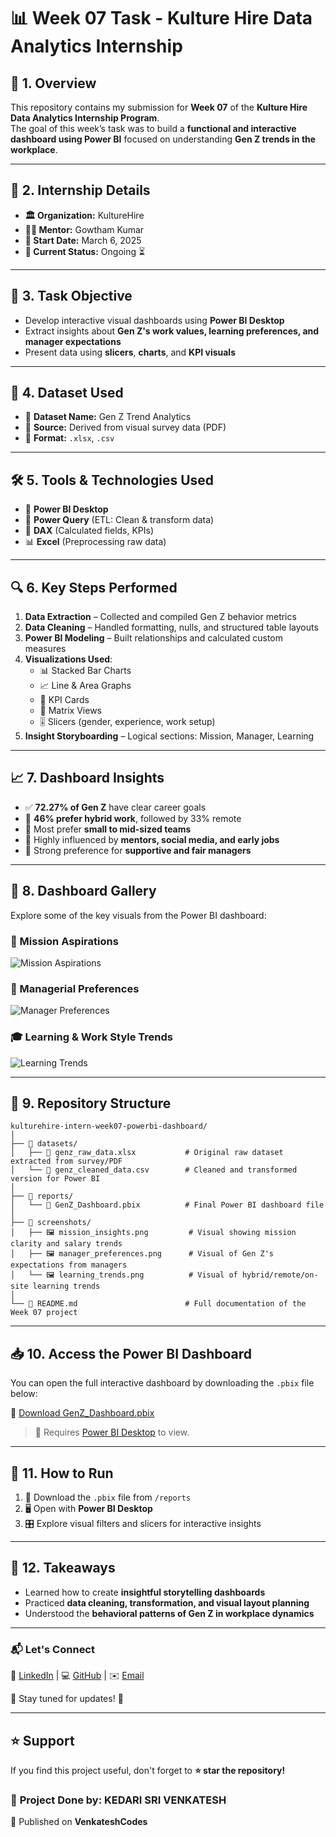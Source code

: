 # 📊 Week 07 Task - Kulture Hire Data Analytics Internship

## 🚀 1. Overview  
This repository contains my submission for **Week 07** of the **Kulture Hire Data Analytics Internship Program**.  
The goal of this week’s task was to build a **functional and interactive dashboard using Power BI** focused on understanding **Gen Z trends in the workplace**.

---

## 🏢 2. Internship Details  

- **🏛️ Organization:** KultureHire  
- **👨‍🏫 Mentor:** Gowtham Kumar  
- **📅 Start Date:** March 6, 2025  
- **📍 Current Status:** Ongoing ⏳  

---

## 🎯 3. Task Objective  
- Develop interactive visual dashboards using **Power BI Desktop**  
- Extract insights about **Gen Z's work values, learning preferences, and manager expectations**  
- Present data using **slicers**, **charts**, and **KPI visuals**  

---

## 📂 4. Dataset Used  
- 📄 **Dataset Name:** Gen Z Trend Analytics  
- 🔗 **Source:** Derived from visual survey data (PDF)  
- 📑 **Format:** `.xlsx`, `.csv`  

---

## 🛠️ 5. Tools & Technologies Used  
- 🔵 **Power BI Desktop**  
- 🧹 **Power Query** (ETL: Clean & transform data)  
- 📐 **DAX** (Calculated fields, KPIs)  
- 📊 **Excel** (Preprocessing raw data)  

---

## 🔍 6. Key Steps Performed  

1. **Data Extraction** – Collected and compiled Gen Z behavior metrics  
2. **Data Cleaning** – Handled formatting, nulls, and structured table layouts  
3. **Power BI Modeling** – Built relationships and calculated custom measures  
4. **Visualizations Used**:
   - 📊 Stacked Bar Charts  
   - 📈 Line & Area Graphs  
   - 🧮 KPI Cards  
   - 🧾 Matrix Views  
   - 🎚️ Slicers (gender, experience, work setup)  
5. **Insight Storyboarding** – Logical sections: Mission, Manager, Learning  

---

## 📈 7. Dashboard Insights  

- ✅ **72.27% of Gen Z** have clear career goals  
- 💼 **46% prefer hybrid work**, followed by 33% remote  
- 👥 Most prefer **small to mid-sized teams**  
- 🧠 Highly influenced by **mentors, social media, and early jobs**  
- 🧭 Strong preference for **supportive and fair managers**  

---

## 📸 8. Dashboard Gallery

Explore some of the key visuals from the Power BI dashboard:

### 🧭 Mission Aspirations
![Mission Aspirations](./screenshots/mission_insights.png)

### 👔 Managerial Preferences
![Manager Preferences](./screenshots/manager_preferences.png)

### 🎓 Learning & Work Style Trends
![Learning Trends](./screenshots/learning_trends.png)


---

## 📁 9. Repository Structure


```
kulturehire-intern-week07-powerbi-dashboard/
│
├── 📁 datasets/
│   ├── 📄 genz_raw_data.xlsx           # Original raw dataset extracted from survey/PDF
│   └── 📄 genz_cleaned_data.csv        # Cleaned and transformed version for Power BI
│
├── 📁 reports/
│   └── 📄 GenZ_Dashboard.pbix          # Final Power BI dashboard file
│
├── 📁 screenshots/
│   ├── 🖼️ mission_insights.png         # Visual showing mission clarity and salary trends
│   ├── 🖼️ manager_preferences.png      # Visual of Gen Z's expectations from managers
│   └── 🖼️ learning_trends.png          # Visual of hybrid/remote/on-site learning trends
│
└── 📄 README.md                        # Full documentation of the Week 07 project

```

---

## 📥 10. Access the Power BI Dashboard

You can open the full interactive dashboard by downloading the `.pbix` file below:

🔗 [Download GenZ_Dashboard.pbix](./reports/GenZ_Dashboard.pbix)

> 📝 Requires [Power BI Desktop](https://powerbi.microsoft.com/en-us/desktop/) to view.
---

## 🏁 11. How to Run  

1. 🔽 Download the `.pbix` file from `/reports`  
2. 🖥️ Open with **Power BI Desktop**  
3. 🎛️ Explore visual filters and slicers for interactive insights  

---

## 🧠 12. Takeaways  

- Learned how to create **insightful storytelling dashboards**  
- Practiced **data cleaning, transformation, and visual layout planning**  
- Understood the **behavioral patterns of Gen Z in workplace dynamics**  

---

### 📬 Let's Connect  

💼 [LinkedIn](https://www.linkedin.com/in/kedari-sri-venkatesh-359056347) | 💻 [GitHub](https://github.com/venkateshcodes) | ✉️ [Email](srivenkatesh6.k@gmail.com)  

🔔 Stay tuned for updates! 🌟  

---

## ⭐ Support  
If you find this project useful, don't forget to **⭐ star the repository!**  

### 📌 **Project Done by:** **KEDARI SRI VENKATESH**  
📢 Published on **VenkateshCodes**  
